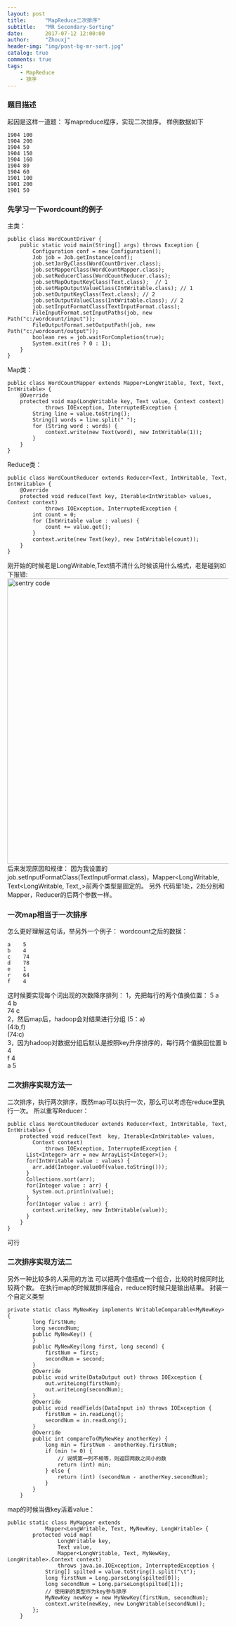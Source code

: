 ```yaml
---
layout: post
title:      "MapReduce二次排序"
subtitle:   "MR Secondary-Sorting"
date:       2017-07-12 12:00:00
author:     "Zhouxj"
header-img: "img/post-bg-mr-sort.jpg"
catalog: true
comments: true
tags:
    - MapReduce
    - 排序
---
```


### 题目描述
起因是这样一道题：
写mapreduce程序，实现二次排序。
样例数据如下
```
1904 100
1904 200
1904 50
1904 150
1904 160
1904 80
1904 60
1901 100
1901 200
1901 50
```
### 先学习一下wordcount的例子
主类：
```
public class WordCountDriver {
    public static void main(String[] args) throws Exception {
        Configuration conf = new Configuration();
        Job job = Job.getInstance(conf);
        job.setJarByClass(WordCountDriver.class);
        job.setMapperClass(WordCountMapper.class);
        job.setReducerClass(WordCountReducer.class);
        job.setMapOutputKeyClass(Text.class);  // 1
        job.setMapOutputValueClass(IntWritable.class); // 1
        job.setOutputKeyClass(Text.class); // 2
        job.setOutputValueClass(IntWritable.class); // 2
        job.setInputFormatClass(TextInputFormat.class);
        FileInputFormat.setInputPaths(job, new Path("c:/wordcount/input"));
        FileOutputFormat.setOutputPath(job, new Path("c:/wordcount/output"));
        boolean res = job.waitForCompletion(true);
        System.exit(res ? 0 : 1);
    }
}
```
Map类：
```
public class WordCountMapper extends Mapper<LongWritable, Text, Text, IntWritable> {
    @Override
    protected void map(LongWritable key, Text value, Context context)
            throws IOException, InterruptedException {
        String line = value.toString();
        String[] words = line.split(" ");
        for (String word : words) {
            context.write(new Text(word), new IntWritable(1));
        }
    }
}
```
Reduce类：
```
public class WordCountReducer extends Reducer<Text, IntWritable, Text, IntWritable> {
    @Override
    protected void reduce(Text key, Iterable<IntWritable> values, Context context)
            throws IOException, InterruptedException {
        int count = 0;
        for (IntWritable value : values) {
            count += value.get();
        }
        context.write(new Text(key), new IntWritable(count));
    }
}
```
刚开始的时候老是LongWritable,Text搞不清什么时候该用什么格式，老是碰到如下报错:
<img src="//archer811.github.io/img/post-mrsort.png"  width="650" alt="sentry code"/>
后来发现原因和规律：
因为我设置的job.setInputFormatClass(TextInputFormat.class)，Mapper<LongWritable, Text<LongWritable, Text,*,*>前两个类型是固定的。
另外 代码里1处，2处分别和Mapper，Reducer的后两个参数一样。


### 一次map相当于一次排序
怎么更好理解这句话，举另外一个例子：
wordcount之后的数据：
```
a    5
b    4
c    74
d    78
e    1
r    64
f    4
```
这时候要实现每个词出现的次数降序排列：
1，先把每行的两个值换位置：
5 a<br>
4 b<br>
74 c<br>
2，然后map后，hadoop会对结果进行分组
(5：a)<br>
(4:b,f)<br>
(74:c)<br>
3，因为hadoop对数据分组后默认是按照key升序排序的，每行两个值换回位置
b 4<br>
f 4<br>
a 5<br>


### 二次排序实现方法一
二次排序，执行两次排序，既然map可以执行一次，那么可以考虑在reduce里执行一次。
所以重写Reducer：
```
public class WordCountReducer extends Reducer<Text, IntWritable, Text, IntWritable> {
    protected void reduce(Text  key, Iterable<IntWritable> values,
        Context context)
            throws IOException, InterruptedException {
      List<Integer> arr = new ArrayList<Integer>();
      for(IntWritable value : values) {
        arr.add(Integer.valueOf(value.toString()));
      }
      Collections.sort(arr);
      for(Integer value : arr) {
        System.out.println(value);
      }
      for(Integer value : arr) {
        context.write(key, new IntWritable(value));
      }
    }
}
```
可行
### 二次排序实现方法二
另外一种比较多的人采用的方法
可以把两个值搭成一个组合，比较的时候同时比较两个数。
在执行map的时候就排序组合，reduce的时候只是输出结果。
封装一个自定义类型
```
private static class MyNewKey implements WritableComparable<MyNewKey> {
        long firstNum;
        long secondNum;
        public MyNewKey() {
        }
        public MyNewKey(long first, long second) {
            firstNum = first;
            secondNum = second;
        }
        @Override
        public void write(DataOutput out) throws IOException {
            out.writeLong(firstNum);
            out.writeLong(secondNum);
        }
        @Override
        public void readFields(DataInput in) throws IOException {
            firstNum = in.readLong();
            secondNum = in.readLong();
        }
        @Override
        public int compareTo(MyNewKey anotherKey) {
            long min = firstNum - anotherKey.firstNum;
            if (min != 0) {
                // 说明第一列不相等，则返回两数之间小的数
                return (int) min;
            } else {
                return (int) (secondNum - anotherKey.secondNum);
            }
        }
    }
```
map的时候当做key活着value：
```
public static class MyMapper extends
            Mapper<LongWritable, Text, MyNewKey, LongWritable> {
        protected void map(
                LongWritable key,
                Text value,
                Mapper<LongWritable, Text, MyNewKey, LongWritable>.Context context)
                throws java.io.IOException, InterruptedException {
            String[] spilted = value.toString().split("\t");
            long firstNum = Long.parseLong(spilted[0]);
            long secondNum = Long.parseLong(spilted[1]);
            // 使用新的类型作为key参与排序
            MyNewKey newKey = new MyNewKey(firstNum, secondNum);
            context.write(newKey, new LongWritable(secondNum));
        };
    }
```
